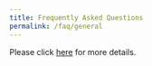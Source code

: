 ```yaml
---
title: Frequently Asked Questions
permalink: /faq/general
---
```


Please click <a href="https://go.gov.sg/covidfaq">here</a> for more details.
